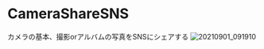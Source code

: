 # CameraShareSNS
カメラの基本、撮影orアルバムの写真をSNSにシェアする
![20210901_091910](https://user-images.githubusercontent.com/73896413/131592391-f839e73b-78c8-4239-aa24-5efe59af7fef.GIF)
